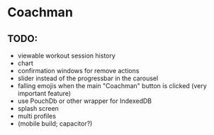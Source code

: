 # Coachman

## TODO:
- viewable workout session history
- chart
- confirmation windows for remove actions
- slider instead of the progressbar in the carousel
- falling emojis when the main "Coachman" button is clicked (very important feature)
- use PouchDb or other wrapper for IndexedDB
- splash screen
- multi profiles
- (mobile build; capacitor?)